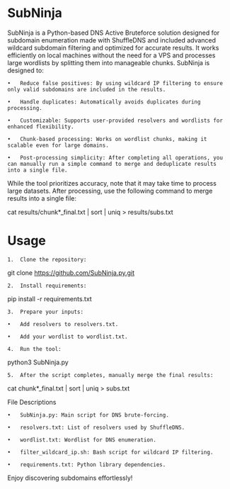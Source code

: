 # SubNinja
SubNinja is a Python-based DNS Active Bruteforce solution designed for subdomain enumeration made with ShuffleDNS and included advanced wildcard subdomain filtering and optimized for accurate results. It works efficiently on local machines without the need for a VPS and processes large wordlists by splitting them into manageable chunks. SubNinja is designed to:

	•	Reduce false positives: By using wildcard IP filtering to ensure only valid subdomains are included in the results.

	•	Handle duplicates: Automatically avoids duplicates during processing.

	•	Customizable: Supports user-provided resolvers and wordlists for enhanced flexibility.

	•	Chunk-based processing: Works on wordlist chunks, making it scalable even for large domains.

	•	Post-processing simplicity: After completing all operations, you can manually run a simple command to merge and deduplicate results into a single file.


While the tool prioritizes accuracy, note that it may take time to process large datasets. After processing, use the following command to merge results into a single file:


cat results/chunk*_final.txt | sort | uniq > results/subs.txt



# Usage

	1.	Clone the repository:


git clone https://github.com/SubNinja.py.git





	2.	Install requirements:


pip install -r requirements.txt



	3.	Prepare your inputs:

	•	Add resolvers to resolvers.txt.

	•	Add your wordlist to wordlist.txt.

	4.	Run the tool:


python3 SubNinja.py 



	5.	After the script completes, manually merge the final results:


cat chunk*_final.txt | sort | uniq > subs.txt




File Descriptions

	•	SubNinja.py: Main script for DNS brute-forcing.

	•	resolvers.txt: List of resolvers used by ShuffleDNS.

	•	wordlist.txt: Wordlist for DNS enumeration.

	•	filter_wildcard_ip.sh: Bash script for wildcard IP filtering.

	•	requirements.txt: Python library dependencies.


Enjoy discovering subdomains effortlessly!
